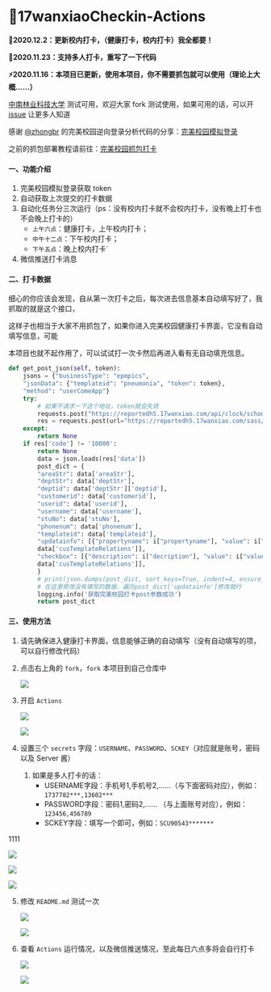 # 🌈17wanxiaoCheckin-Actions
  
     
**🦄2020.12.2：更新校内打卡，（健康打卡，校内打卡）我全都要！**

**💫2020.11.23：支持多人打卡，重写了一下代码**

**⚡2020.11.16：本项目已更新，使用本项目，你不需要抓包就可以使用（理论上大概......）**

[中南林业科技大学](https://www.csuft.edu.cn/) 测试可用，欢迎大家 fork 测试使用，如果可用的话，可以开 [issue](https://github.com/ReaJason/17wanxiaoCheckin-Actions/issues) 让更多人知道

感谢 [@zhongbr](https://github.com/zhongbr) 的完美校园逆向登录分析代码的分享：[完美校园模拟登录](https://github.com/zhongbr/wanmei_campus)

之前的抓包部署教程请前往：[完美校园抓包打卡](https://github.com/ReaJason/17wanxiaoCheckin-Actions/blob/master/README_LAST.md)

  

#### 一、功能介绍

1. 完美校园模拟登录获取 token
2. 自动获取上次提交的打卡数据
3. 自动化任务分三次运行（ps：没有校内打卡就不会校内打卡，没有晚上打卡也不会晚上打卡的）
   - `上午六点`：健康打卡，上午校内打卡；
   - `中午十二点`：下午校内打卡；
   - `下午五点`：晚上校内打卡`
4. 微信推送打卡消息


 
#### 二、打卡数据

细心的你应该会发现，自从第一次打卡之后，每次进去信息基本自动填写好了，我抓取的就是这个接口，

这样子也相当于大家不用抓包了，如果你进入完美校园健康打卡界面，它没有自动填写信息，可能

本项目也就不起作用了，可以试试打一次卡然后再进入看有无自动填充信息。

```python
def get_post_json(self, token):
    jsons = {"businessType": "epmpics",
    "jsonData": {"templateid": "pneumonia", "token": token},
    "method": "userComeApp"}
    try:
        # 如果不请求一下这个地址，token就会失效
        requests.post("https://reportedh5.17wanxiao.com/api/clock/school/getUserInfo", data={'token': token})
        res = requests.post(url="https://reportedh5.17wanxiao.com/sass/api/epmpics", json=jsons).json()
    except:
        return None
    if res['code'] != '10000':
        return None
        data = json.loads(res['data'])
        post_dict = {
        "areaStr": data['areaStr'],
        "deptStr": data['deptStr'],
        "deptid": data['deptStr']['deptid'],
        "customerid": data['customerid'], 
        "userid": data['userid'],
        "username": data['username'],
        "stuNo": data['stuNo'],
        "phonenum": data['phonenum'],
        "templateid": data['templateid'],
        "updatainfo": [{"propertyname": i["propertyname"], "value": i["value"]} for i in
        data['cusTemplateRelations']],
        "checkbox": [{"description": i["decription"], "value": i["value"]} for i in
        data['cusTemplateRelations']],
        }
        # print(json.dumps(post_dict, sort_keys=True, indent=4, ensure_ascii=False))
        # 在这里修改没有填写的数据，遍历post_dict['updatainfo']修改就行
        logging.info('获取完美校园打卡post参数成功')
        return post_dict
```



#### 三、使用方法

1. 请先确保进入健康打卡界面，信息能够正确的自动填写（没有自动填写的项，可以自行修改代码）

2. 点击右上角的 `fork`，`fork` 本项目到自己仓库中
     
   

   ![](https://cdn.jsdelivr.net/gh/ReaJason/17wanxiaoCheckin-Actions/Pictures/click_fork.png)

                             

3. 开启 `Actions`

   

   ![](https://cdn.jsdelivr.net/gh/ReaJason/17wanxiaoCheckin-Actions/Pictures/start_action.png)

   
 
   ![](https://cdn.jsdelivr.net/gh/ReaJason/17wanxiaoCheckin-Actions/Pictures/end_actions.png)

   

4. 设置三个 `secrets`  字段：`USERNAME`、`PASSWORD`、`SCKEY`（对应就是账号，密码以及 Server 酱）

   1. 如果是多人打卡的话：
      - USERNAME字段：手机号1,手机号2,......（与下面密码对应），例如：`1737782***,13602***`
      - PASSWORD字段：密码1,密码2,......  （与上面账号对应），例如：`123456,456789`
      - SCKEY字段：填写一个即可，例如：`SCU90543*******`

 1111  

   ![](https://cdn.jsdelivr.net/gh/ReaJason/17wanxiaoCheckin-Actions/Pictures/new_secrets.png)

   

   ![](https://cdn.jsdelivr.net/gh/ReaJason/17wanxiaoCheckin-Actions/Pictures/secrets_details.png)

   

   ![](https://cdn.jsdelivr.net/gh/ReaJason/17wanxiaoCheckin-Actions/Pictures/end_secrets.png)

   

5. 修改 `README.md` 测试一次

    

   ![](https://cdn.jsdelivr.net/gh/ReaJason/17wanxiaoCheckin-Actions/Pictures/modify_readme.png)

   

   ![](https://cdn.jsdelivr.net/gh/ReaJason/17wanxiaoCheckin-Actions/Pictures/end_modify.png)

   

6. 查看 `Actions` 运行情况，以及微信推送情况，至此每日六点多将会自行打卡

   

   ![](https://cdn.jsdelivr.net/gh/ReaJason/17wanxiaoCheckin-Actions/Pictures/check_status.png)

   

   ![](https://cdn.jsdelivr.net/gh/ReaJason/17wanxiaoCheckin-Actions/Pictures/end_check.png)



